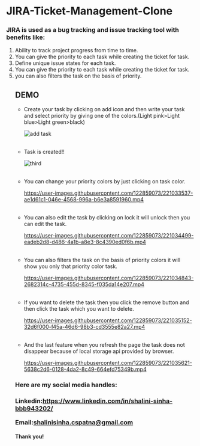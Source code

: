 # JIRA-Ticket-Management-Clone





<h3>JIRA is used as a bug tracking and issue tracking tool with benefits like:</h3>
<ol><li>Ability to track project progress from time to time.</li>
<li>You can give the priority to each task while creating the ticket for task.</li>
<li>Define unique issue states for each task.</li>
<li>You can give the priority to each task while creating the ticket for task.</li>
<li>you can also filters the task on the basis of priority.</li></ul>

<h2>DEMO </h2>

<ul><li>Create your task by clicking on add icon and then write your task and select priority by giving one of the colors.(Light pink>Light blue>Light green>black)

  
![add task](https://user-images.githubusercontent.com/122859073/221038804-1f9e4321-68a7-49a0-903b-3b2e581fb59b.png)

</li>
<br>
<li>Task is created!!

![third](https://user-images.githubusercontent.com/122859073/221033234-61ff3d4d-49c0-41b4-91da-01b1cd44eb26.png)
</li>
<br>

<li>You can change your priority colors by just clicking on task color.

https://user-images.githubusercontent.com/122859073/221033537-ae1d61c1-046e-4568-996a-b6e3a8591960.mp4
</li>
<br>


<li>You can also edit the task by clicking on lock it will unlock then you can edit the task.

https://user-images.githubusercontent.com/122859073/221034499-eadeb2d8-d486-4a1b-a8e3-8c4390ed0f6b.mp4
</li>
<br>


<li>You can also filters the task on the basis of priority colors it will show you only that priority color task.

https://user-images.githubusercontent.com/122859073/221034843-2682314c-4735-455d-8345-f035da14e207.mp4
</li>

<br>
<li>If you want to delete the task then you click the remove button and then click the task which you want to delete.

https://user-images.githubusercontent.com/122859073/221035152-32d6f000-f45a-46d6-98b3-cd3555e82a27.mp4
</li>
<br>

<li>And the last feature when you refresh the page the task does not disappear because of local storage api provided by browser.  


https://user-images.githubusercontent.com/122859073/221035621-5638c2d6-0128-4da2-8c49-664efd75349b.mp4


</li></ul>

<h3>Here are my social media handles:<h3>


Linkedin:https://www.linkedin.com/in/shalini-sinha-bbb943202/<br>

Email:shalinisinha.cspatna@gmail.com

<h4>Thank you!<h4>
